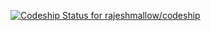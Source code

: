 [ ![Codeship Status for rajeshmallow/codeship](https://codeship.io/projects/0766e790-42eb-0132-de8a-66a911c3ce6f/status)](https://codeship.io/projects/44541)
